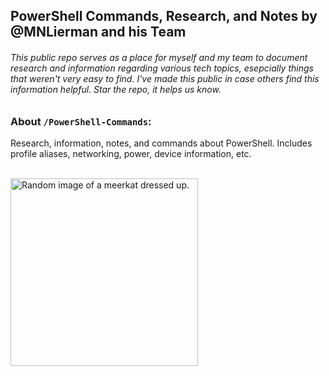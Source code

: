 ## PowerShell Commands, Research, and Notes by @MNLierman and his Team
###### This public repo serves as a place for myself and my team to document research and information regarding various tech topics, esepcially things that weren't very easy to find. I've made this public in case others find this information helpful. Star the repo, it helps us know.

### About `/PowerShell-Commands`:
Research, information, notes, and commands about PowerShell. Includes profile aliases, networking, power, device information, etc.

<br/>

<img src="https://github.com/user-attachments/assets/f76d12e9-67a8-490b-99b1-77edd8e03c54" alt="Random image of a meerkat dressed up." title="Random image of a meerkat dressed up." width="300">
